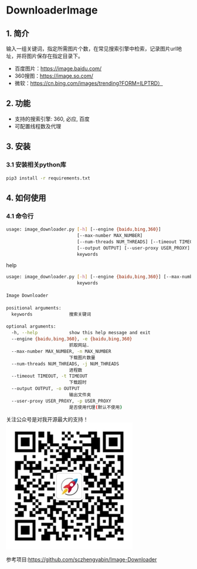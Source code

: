 # DownloaderImage

## 1. 简介

输入一组关键词，指定所需图片个数，在常见搜索引擎中检索，记录图片url地址，并将图片保存在指定目录下。
+ 百度图片：https://image.baidu.com/
+ 360搜图：https://image.so.com/
+ 微软：https://cn.bing.com/images/trending?FORM=ILPTRD）


## 2. 功能

+ 支持的搜索引擎: 360, 必应, 百度
+ 可配置线程数及代理

## 3. 安装

### 3.1 安装相关python库


```bash
pip3 install -r requirements.txt
```

## 4. 如何使用

### 4.1 命令行

```bash
usage: image_downloader.py [-h] [--engine {baidu,bing,360}]
                           [--max-number MAX_NUMBER]
                           [--num-threads NUM_THREADS] [--timeout TIMEOUT]
                           [--output OUTPUT] [--user-proxy USER_PROXY]
                           keywords
```
help
```bash
usage: image_downloader.py [-h] [--engine {baidu,bing,360}] [--max-number MAX_NUMBER] [--num-threads NUM_THREADS] [--timeout TIMEOUT] [--output OUTPUT] [--user-proxy USER_PROXY]
                           keywords

Image Downloader

positional arguments:
  keywords              搜索关键词

optional arguments:
  -h, --help            show this help message and exit
  --engine {baidu,bing,360}, -e {baidu,bing,360}
                        抓取网站.
  --max-number MAX_NUMBER, -n MAX_NUMBER
                        下载图片数量
  --num-threads NUM_THREADS, -j NUM_THREADS
                        进程数
  --timeout TIMEOUT, -t TIMEOUT
                        下载超时
  --output OUTPUT, -o OUTPUT
                        输出文件夹
  --user-proxy USER_PROXY, -p USER_PROXY
                        是否使用代理(默认不使用)
```

关注公众号是对我开源最大的支持！
![公众号](https://github.com/404SpiderMan/DownloadImage/blob/main/biz.jpg)



参考项目:https://github.com/sczhengyabin/Image-Downloader
